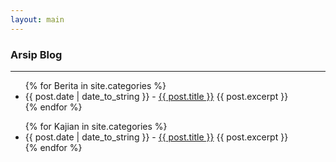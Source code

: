 ```yaml
---
layout: main
---
```


### Arsip Blog
---

<ul>
{% for Berita in site.categories %}
<li><span>{{ post.date | date_to_string }}</span> - <a href="{{ site.baseurl }}{{ post.url }}">{{ post.title }}</a>
{{ post.excerpt }}</li>
{% endfor %}
</ul>

<ul>
{% for Kajian in site.categories %}
<li><span>{{ post.date | date_to_string }}</span> - <a href="{{ site.baseurl }}{{ post.url }}">{{ post.title }}</a>
{{ post.excerpt }}</li>
{% endfor %}
</ul>
